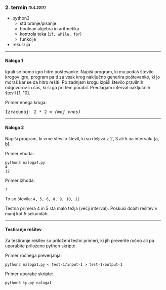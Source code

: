 ### 2. termin <sub><sup>*(5.4.2017)*<sup><sub>
- python3
  - std branje/pisanje
  - boolean algebra in aritmetika
  - kontrola toka (```if, while, for```)
  - funkcije
- rekurzija

***
#### Naloga 1
Igrali se bomo igro hitre poštevanke.
Napiši program, ki mu podaš število krogov igre, program pa ti za vsak krog naključno generira poštevanko, ki jo moraš kar se da hitro rešiti.
Po zadnjem krogu izpiši število pravilnih odgovorov in čas, ki si ga pri tem porabil.
Predlagam interval naključnih števil [1, 10].

Primer enega kroga:
<pre>Izracunaj: 2 * 2 = <i>(moj vnos)</i></pre>

***
#### Naloga 2
Napiši program, ki vrne število števil, ki so deljiva z 2, 3 ali 5 na intervalu [a, b].

Primer vhoda:    
```
python3 naloga4.py
4
12
```

Primer izhoda:   
```
7
```
To so števila: ```4, 5, 6, 8, 9, 10, 12```

Testna primera 4 in 5 sta malo težja (večji interval). Poskusi dobiti rešitev v manj kot 5 sekundah.
***
#### Testiranje rešitev
Za testiranje rešitev so priloženi testni primeri, ki jih preverite ročno ali pa uporabite priloženo python skripto.

Primer ročnega preverjanja:

```python3 naloga1.py < test-1/input-1 > test-1/output-1```

Primer uporabe skripte:

```python3 tp.py naloga1```
